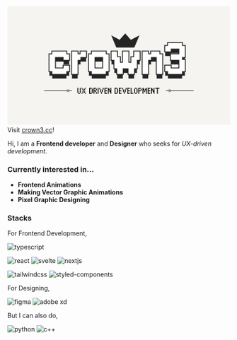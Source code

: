 [![Profile](./images/profile.png)](https://crown3.cc)
Visit [crown3.cc](https://crown3.cc)!

Hi, I am a **Frontend developer** and **Designer** who seeks for _UX-driven development_.

### Currently interested in...

- **Frontend Animations**
- **Making Vector Graphic Animations**
- **Pixel Graphic Designing**

### Stacks

For Frontend Development,

<img src="https://img.shields.io/badge/TypeScript-007ACC?style=for-the-badge&logo=typescript&logoColor=white" alt="typescript">

<img src="https://img.shields.io/badge/React-20232A?style=for-the-badge&logo=react&logoColor=61DAFB
" alt="react">
<img src="https://img.shields.io/badge/Svelte-4A4A55?style=for-the-badge&logo=svelte&logoColor=FF3E00" alt="svelte">
<img src="https://img.shields.io/badge/Next.js-000?logo=nextdotjs&logoColor=fff&style=for-the-badge" alt="nextjs">

<img src="https://img.shields.io/badge/Tailwind_CSS-38B2AC?style=for-the-badge&logo=tailwind-css&logoColor=white
" alt="tailwindcss">
<img src="
https://img.shields.io/badge/styled--components-DB7093?style=for-the-badge&logo=styled-components&logoColor=white
" alt="styled-components">

For Designing,

<img src="https://img.shields.io/badge/Figma-F24E1E?style=for-the-badge&logo=figma&logoColor=white
" alt="figma">
<img src="https://img.shields.io/badge/Adobe%20XD-470137?style=for-the-badge&logo=Adobe%20XD&logoColor=#FF61F6
" alt="adobe xd">
<img src="https://img.shields.io/badge/Adobe%20after%20affects-CF96FD?style=for-the-badge&logo=Adobe%20after%20effects&logoColor=393665
" alt="">

But I can also do,

<img src="https://img.shields.io/badge/Python-14354C?style=for-the-badge&logo=python&logoColor=white
" alt="python">
<img src="https://img.shields.io/badge/C%2B%2B-00599C?style=for-the-badge&logo=c%2B%2B&logoColor=white
" alt="c++">
<img src="" alt="">
